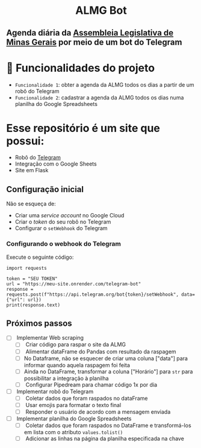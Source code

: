 <h1 align="center"> ALMG Bot </h1>

Agenda diária da [Assembleia Legislativa de Minas Gerais](https://www.almg.gov.br/comunicacao/agenda/) por meio de um bot do Telegram
-------------------------------------------------------------------------------------------------------------------------------------
# :hammer: Funcionalidades do projeto

- `Funcionalidade 1`: obter a agenda da ALMG todos os dias a partir de um robô do Telegram
- `Funcionalidade 2`: cadastrar a agenda da ALMG todos os dias numa planilha do Google Spreadsheets

# Esse repositório é um site que possui:

-   Robô do [Telegram](https://telegram.org/)
-   Integração com o Google Sheets
-   Site em Flask

[](https://github.com/turicas/site-teste/blob/main/README.md#configura%C3%A7%C3%A3o-inicial)Configuração inicial
----------------------------------------------------------------------------------------------------------------

Não se esqueça de:

-   Criar uma *service account* no Google Cloud
-   Criar o *token* do seu robô no Telegram
-   Configurar o `setWebhook` do Telegram

### [](https://github.com/turicas/site-teste/blob/main/README.md#configurando-o-webhook-do-telegram)Configurando o webhook do Telegram

Execute o seguinte código:

```
import requests

token = "SEU TOKEN"
url = "https://meu-site.onrender.com/telegram-bot"
response = requests.post(f"https://api.telegram.org/bot{token}/setWebhook", data={"url": url})
print(response.text)

```

[](https://github.com/turicas/site-teste/blob/main/README.md#pr%C3%B3ximos-passos)Próximos passos
-------------------------------------------------------------------------------------------------

-   [ ]  Implementar Web scraping
    -   [ ]  Criar código para raspar o site da ALMG
    -   [ ]  Alimentar dataFrame do Pandas com resultado da raspagem
    -   [ ]  No Dataframe, não se esquecer de criar uma coluna ["data"] para informar quando aquela raspagem foi feita
    -   [ ] Ainda no DataFrame, transformar a coluna ["Horário"] para `str` para possibilitar a integração à planilha
    -   [ ]  Configurar Pipedream para chamar código 1x por dia
-   [ ]  Implementar robô do Telegram
    -   [ ]  Coletar dados que foram raspados no dataFrame
    -   [ ]  Usar emojis para formatar o texto final
    -   [ ]  Responder o usuário de acordo com a mensagem enviada
-   [ ]  Implementar planilha do Google Spreadsheets
    -   [ ]  Coletar dados que foram raspados no DataFrame e transformá-los em lista com o atributo `values.tolist()`
    -   [ ]  Adicionar as linhas na página da planilha especificada na chave
